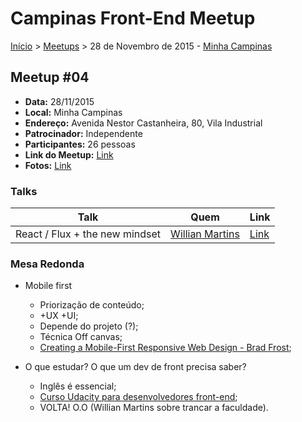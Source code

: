 Campinas Front-End Meetup
======

[Início](../README.md) > [Meetups](../meetups.md) > 28 de Novembro de 2015 - [Minha Campinas](http://minhacampinas.org.br/)

## Meetup #04

* **Data:** 28/11/2015
* **Local:** Minha Campinas
* **Endereço:** Avenida Nestor Castanheira, 80, Vila Industrial
* **Patrocinador:** Independente
* **Participantes:** 26 pessoas
* **Link do Meetup:** [Link](http://www.meetup.com/pt/Campinas-Front-End-Meetup/events/226676590/)
* **Fotos:** [Link](http://www.meetup.com/Campinas-Front-End-Meetup/photos/26583767/?_locale=pt)

### Talks

| Talk            | Quem           | Link                                                              |
| --------------- | -------------  | ----------------------------------------------------------------- |
| React / Flux + the new mindset | [Willian Martins](https://twitter.com/wmsbill) | [Link](http://www.meetup.com/Campinas-Front-End-Meetup/photos/26583767/?_locale=pt) |

### Mesa Redonda

- Mobile first
    + Priorização de conteúdo;
    + +UX +UI;
    + Depende do projeto (?);
    + Técnica Off canvas;
    + [Creating a Mobile-First Responsive Web Design - Brad Frost](http://www.html5rocks.com/en/mobile/responsivedesign/);


- O que estudar? O que um dev de front precisa saber?
    + Inglês é essencial;
    + [Curso Udacity para desenvolvedores front-end](https://www.udacity.com/course/front-end-web-developer-nanodegree--nd001);
    + VOLTA! O.O (Willian Martins sobre trancar a faculdade).